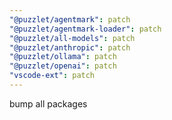 ```yaml
---
"@puzzlet/agentmark": patch
"@puzzlet/agentmark-loader": patch
"@puzzlet/all-models": patch
"@puzzlet/anthropic": patch
"@puzzlet/ollama": patch
"@puzzlet/openai": patch
"vscode-ext": patch
---
```


bump all packages
